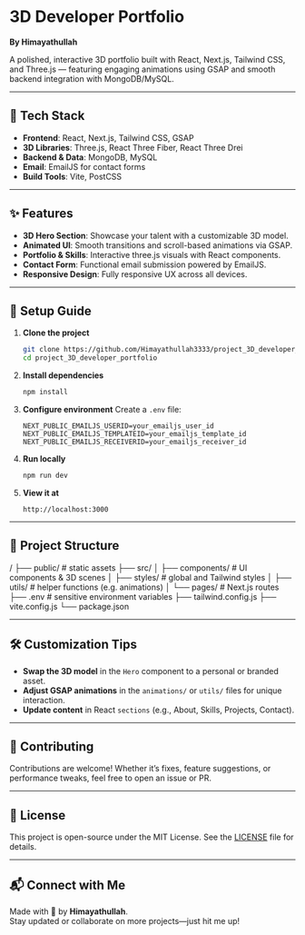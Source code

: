 # 3D Developer Portfolio

**By Himayathullah**

A polished, interactive 3D portfolio built with React, Next.js, Tailwind CSS, and Three.js — featuring engaging animations using GSAP and smooth backend integration with MongoDB/MySQL.

---

## 🚀 Tech Stack

- **Frontend**: React, Next.js, Tailwind CSS, GSAP  
- **3D Libraries**: Three.js, React Three Fiber, React Three Drei  
- **Backend & Data**: MongoDB, MySQL  
- **Email**: EmailJS for contact forms  
- **Build Tools**: Vite, PostCSS  

---

## ✨ Features

- **3D Hero Section**: Showcase your talent with a customizable 3D model.  
- **Animated UI**: Smooth transitions and scroll-based animations via GSAP.  
- **Portfolio & Skills**: Interactive three.js visuals with React components.  
- **Contact Form**: Functional email submission powered by EmailJS.  
- **Responsive Design**: Fully responsive UX across all devices.

---

## 🔧 Setup Guide

1. **Clone the project**
    ```bash
    git clone https://github.com/Himayathullah3333/project_3D_developer_portfolio.git
    cd project_3D_developer_portfolio
    ```
2. **Install dependencies**
    ```bash
    npm install
    ```
3. **Configure environment**
    Create a `.env` file:
    ```
    NEXT_PUBLIC_EMAILJS_USERID=your_emailjs_user_id
    NEXT_PUBLIC_EMAILJS_TEMPLATEID=your_emailjs_template_id
    NEXT_PUBLIC_EMAILJS_RECEIVERID=your_emailjs_receiver_id
    ```
4. **Run locally**
    ```bash
    npm run dev
    ```
5. **View it at**
    ```
    http://localhost:3000
    ```

---

## 📂 Project Structure

/
├── public/ # static assets
├── src/
│ ├── components/ # UI components & 3D scenes
│ ├── styles/ # global and Tailwind styles
│ ├── utils/ # helper functions (e.g. animations)
│ └── pages/ # Next.js routes
├── .env # sensitive environment variables
├── tailwind.config.js
├── vite.config.js
└── package.json


---

## 🛠️ Customization Tips

- **Swap the 3D model** in the `Hero` component to a personal or branded asset.  
- **Adjust GSAP animations** in the `animations/` or `utils/` files for unique interaction.  
- **Update content** in React `sections` (e.g., About, Skills, Projects, Contact).

---

## 🤝 Contributing

Contributions are welcome! Whether it’s fixes, feature suggestions, or performance tweaks, feel free to open an issue or PR.

---

## 📄 License

This project is open-source under the MIT License. See the [LICENSE](LICENSE) file for details.

---

## 📬 Connect with Me

Made with 💜 by **Himayathullah**.  
Stay updated or collaborate on more projects—just hit me up!

